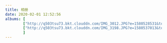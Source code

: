 ```yaml
---
title: 相册
date: 2020-02-01 12:52:56
albums: [
        ["http://q503tsu73.bkt.clouddn.com/IMG_3012.JPG?e=1580528531&token=05Ii263bPN3Z-CT3JPRaRfWi5sXIj8pwX6V1bN2j:RPe7hk8qjBRjaEzlzUj6R-GLd6c=&attname=","太阳花"],
        ["http://q503tsu73.bkt.clouddn.com/IMG_3198.JPG?e=1580537013&token=05Ii263bPN3Z-CT3JPRaRfWi5sXIj8pwX6V1bN2j:6oU1ppxbYyYVn8FCjbj-UoMNqJk=&attname=","俯瞰五环"]
        ]
---
```

